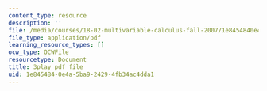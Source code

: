 ```yaml
---
content_type: resource
description: ''
file: /media/courses/18-02-multivariable-calculus-fall-2007/1e8454840e4a5ba924294fb34ac4dda1_phk05iSMezA.pdf
file_type: application/pdf
learning_resource_types: []
ocw_type: OCWFile
resourcetype: Document
title: 3play pdf file
uid: 1e845484-0e4a-5ba9-2429-4fb34ac4dda1
---
```

